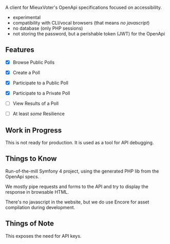 
A client for MieuxVoter's OpenApi specifications focused on accessibility.

- experimental
- compatibility with CLI/vocal browsers (that means _no javascript_)
- no database (only PHP sessions)
- not storing the password, but a perishable token (JWT) for the OpenApi


## Features

- [x] Browse Public Polls
- [x] Create a Poll
- [x] Participate to a Public Poll
- [x] Participate to a Private Poll
- [ ] View Results of a Poll
- [ ] At least *some* Resilience


## Work in Progress

This is not ready for production.
It is used as a tool for API debugging.


## Things to Know

Run-of-the-mill Symfony 4 project,
using the generated PHP lib from the OpenApi specs.

We mostly pipe requests and forms to the API and try to display the response in browsable HTML.

There's no javascript in the website, but we do use Encore for asset compilation during development.


## Things of Note

This exposes the need for API keys.

